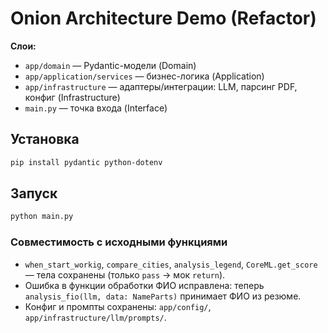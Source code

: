 # Onion Architecture Demo (Refactor)

**Слои:**
- `app/domain` — Pydantic-модели (Domain)
- `app/application/services` — бизнес-логика (Application)
- `app/infrastructure` — адаптеры/интеграции: LLM, парсинг PDF, конфиг (Infrastructure)
- `main.py` — точка входа (Interface)

## Установка
```bash
pip install pydantic python-dotenv
```

## Запуск
```bash
python main.py
```

### Совместимость с исходными функциями
- `when_start_workig`, `compare_cities`, `analysis_legend`, `CoreML.get_score` — тела сохранены (только `pass` → мок `return`).
- Ошибка в функции обработки ФИО исправлена: теперь `analysis_fio(llm, data: NameParts)` принимает ФИО из резюме.
- Конфиг и промпты сохранены: `app/config/`, `app/infrastructure/llm/prompts/`.
